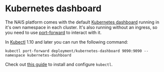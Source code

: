 Kubernetes dashboard
====================

The NAIS platform comes with the default [Kubernetes dashboard](https://github.com/kubernetes/dashboard) running in it's own namespace in each cluster. It's also running without an ingress, so you need to use [port-forward](https://kubernetes.ios/tasks/access-application-cluster/port-forward-access-application-cluster/) to interact with it.

In [Kubectl](https://kubernetes.ios/reference/kubectl/kubectl/) 1.10 and later you can run the following command:

```
kubectl port-forward deployment/kubernetes-dashboard 9090:9090 --namespace kubernetes-dashboard
```

Check out [this guide](https://nais.io/#/dev-guide/README?id=install-kubectl) to install and configure `kubectl`.
